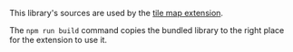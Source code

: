 This library's sources are used by the [tile map extension](../../Extensions/TileMap/).

The `npm run build` command copies the bundled library to the right place for the extension to use it.
